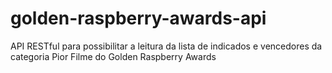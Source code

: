 # golden-raspberry-awards-api
API RESTful para possibilitar a leitura da lista de indicados e vencedores da categoria Pior Filme do Golden Raspberry Awards
